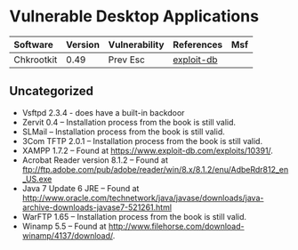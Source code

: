 # Vulnerable Desktop Applications

| Software | Version  | Vulnerability     | References | Msf |
| :------- | :------- | :---------------- | :--------- | :-- |
| Chkrootkit | 0.49 | Prev Esc | [exploit-db](https://www.exploit-db.com/exploits/33899) |   |

## Uncategorized
- Vsftpd 2.3.4 - does have a built-in backdoor
- Zervit 0.4 – Installation process from the book is still valid.
- SLMail – Installation process from the book is still valid.
- 3Com TFTP 2.0.1 – Installation process from the book is still valid.
- XAMPP 1.7.2 – Found at https://www.exploit-db.com/exploits/10391/.
- Acrobat Reader version 8.1.2 – Found at ftp://ftp.adobe.com/pub/adobe/reader/win/8.x/8.1.2/enu/AdbeRdr812_en_US.exe
- Java 7 Update 6 JRE – Found at http://www.oracle.com/technetwork/java/javase/downloads/java-archive-downloads-javase7-521261.html
- WarFTP 1.65 – Installation process from the book is still valid.
- Winamp 5.5 – Found at http://www.filehorse.com/download-winamp/4137/download/.
